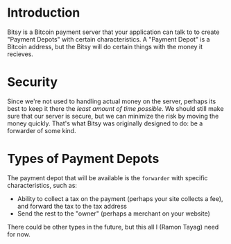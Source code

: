 # Introduction

Bitsy is a Bitcoin payment server that your application can talk to to create "Payment Depots" with certain characteristics. A "Payment Depot" is a Bitcoin address, but the Bitsy will do certain things with the money it recieves.

# Security

Since we're not used to handling actual money on the server, perhaps its best to keep it there the *least amount of time possible*. We should still make sure that our server is secure, but we can minimize the risk by moving the money quickly. That's what Bitsy was originally designed to do: be a forwarder of some kind.

# Types of Payment Depots

The payment depot that will be available is the `forwarder` with specific characteristics, such as:

- Ability to collect a tax on the payment (perhaps your site collects a fee), and forward the tax to the tax address
- Send the rest to the "owner" (perhaps a merchant on your website)

There could be other types in the future, but this all I (Ramon Tayag) need for now.
